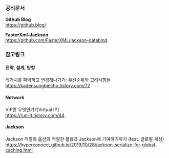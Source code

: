### 공식문서


**Github Blog** <br>
https://github.blog/


**FasterXml-Jackson** <br> 
https://github.com/FasterXML/jackson-databind


### 참고링크 

#### 전략, 설계, 방향 

레거시를 파악하고 변경해나가기: 우선순위와 고려사항들 <br> 
https://kadensungbincho.tistory.com/72


#### Network

VIP란 무엇인가?[Virtual IP] <br>
https://run-it.tistory.com/44


#### Jackson

Jackson 직렬화 옵션의 적절한 활용과 Jackson에 기여하기까지 (feat. 글로벌 캐싱) <br> 
https://hyperconnect.github.io/2019/10/28/jackson-serialize-for-global-caching.html


